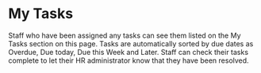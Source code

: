 My Tasks
==========

Staff who have been assigned any tasks can see them listed on the My Tasks section on this page. Tasks are automatically sorted by due dates as Overdue, Due today, Due this Week and Later. Staff can check their tasks complete to let their HR administrator know that they have been resolved. 
